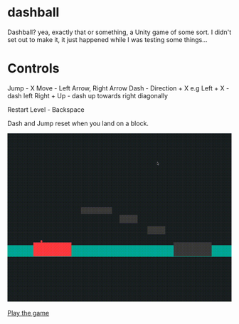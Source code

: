 # dashball
Dashball? yea, exactly that or something, a Unity game of some sort.
I didn't set out to make it, it just happened while I was testing some
things...


# Controls

Jump - X
Move - Left Arrow, Right Arrow
Dash - Direction + X 
        e.g Left + X - dash left
            Right + Up - dash up towards right diagonally

Restart Level - Backspace


Dash and Jump reset when you land on a block.

![Demo](./demo.gif "Demo")



[Play the game](https://dashball.surge.sh)
